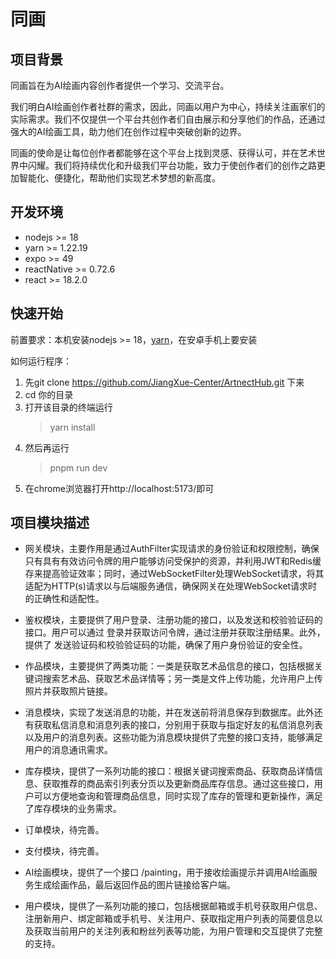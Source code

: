 
# 同画
## 项目背景
同画旨在为AI绘画内容创作者提供一个学习、交流平台。

我们明白AI绘画创作者社群的需求，因此，同画以用户为中心，持续关注画家们的实际需求。我们不仅提供一个平台共创作者们自由展示和分享他们的作品，还通过强大的AI绘画工具，助力他们在创作过程中突破创新的边界。

同画的使命是让每位创作者都能够在这个平台上找到灵感、获得认可，并在艺术世界中闪耀。我们将持续优化和升级我们平台功能，致力于使创作者们的创作之路更加智能化、便捷化，帮助他们实现艺术梦想的新高度。

## 开发环境

* nodejs >= 18
* yarn >= 1.22.19
* expo >= 49
* reactNative >= 0.72.6
* react >= 18.2.0

## 快速开始
前置要求：本机安装nodejs >= 18，[yarn](https://www.npmjs.com/package/yarn)，在安卓手机上要安装

如何运行程序：

1. 先git clone https://github.com/JiangXue-Center/ArtnectHub.git 下来
2. cd 你的目录
3. 打开该目录的终端运行
   > yarn install
4. 然后再运行
   > pnpm run dev
5. 在chrome浏览器打开http://localhost:5173/即可

## 项目模块描述
* 网关模块，主要作用是通过AuthFilter实现请求的身份验证和权限控制，确保只有具有有效访问令牌的用户能够访问受保护的资源，并利用JWT和Redis缓存来提高验证效率；同时，通过WebSocketFilter处理WebSocket请求，将其适配为HTTP(s)请求以与后端服务通信，确保网关在处理WebSocket请求时的正确性和适配性。

* 鉴权模块，主要提供了用户登录、注册功能的接口，以及发送和校验验证码的接口。用户可以通过 登录并获取访问令牌，通过注册并获取注册结果。此外，提供了 发送验证码和校验验证码的功能，确保了用户身份验证的安全性。

* 作品模块，主要提供了两类功能：一类是获取艺术品信息的接口，包括根据关键词搜索艺术品、获取艺术品详情等；另一类是文件上传功能，允许用户上传照片并获取照片链接。

* 消息模块，实现了发送消息的功能，并在发送前将消息保存到数据库。此外还有获取私信消息和消息列表的接口，分别用于获取与指定好友的私信消息列表以及用户的消息列表。这些功能为消息模块提供了完整的接口支持，能够满足用户的消息通讯需求。

* 库存模块，提供了一系列功能的接口：根据关键词搜索商品、获取商品详情信息、获取推荐的商品索引列表分页以及更新商品库存信息。通过这些接口，用户可以方便地查询和管理商品信息，同时实现了库存的管理和更新操作，满足了库存模块的业务需求。

* 订单模块，待完善。

* 支付模块，待完善。

* AI绘画模块，提供了一个接口 /painting，用于接收绘画提示并调用AI绘画服务生成绘画作品，最后返回作品的图片链接给客户端。

* 用户模块，提供了一系列功能的接口，包括根据邮箱或手机号获取用户信息、注册新用户、绑定邮箱或手机号、关注用户、获取指定用户列表的简要信息以及获取当前用户的关注列表和粉丝列表等功能，为用户管理和交互提供了完整的支持。


